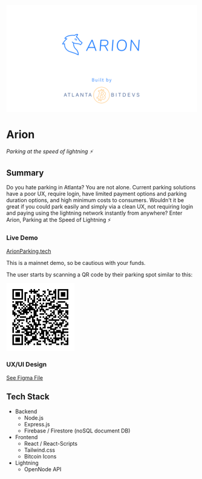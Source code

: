 ![Arion](arion.png)

# Arion
_Parking at the speed of lightning ⚡️_

## Summary
Do you hate parking in Atlanta? You are not alone. Current parking solutions have a poor UX, require login, have limited payment options and parking duration options, and high minimum costs to consumers. Wouldn't it be great if you could park easily and simply via a clean UX, not requiring login and paying using the lightning network instantly from anywhere? Enter Arion, Parking at the Speed of Lightning ⚡️

### Live Demo

[ArionParking.tech](https://arionparking.tech)

This is a mainnet demo, so be cautious with your funds.

The user starts by scanning a QR code by their parking spot similar to this:

![Entry point QR code](entry.png)

### UX/UI Design

[See Figma File](https://www.figma.com/file/uxLCmHch7dEqsnl6qElOOS/Atlanta-Lightning-Parking?node-id=0%3A1)

## Tech Stack
- Backend
  - Node.js
  - Express.js
  - Firebase / Firestore (noSQL document DB)
- Frontend
  - React / React-Scripts
  - Tailwind.css
  - Bitcoin Icons
- Lightning
  - OpenNode API

